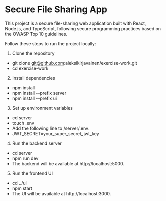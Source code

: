 # Secure File Sharing App

This project is a secure file-sharing web application built with React, Node.js, and TypeScript, following secure programming practices based on the OWASP Top 10 guidelines.

Follow these steps to run the project locally:

1. Clone the repository

- git clone git@github.com:aleksikirjavainen/exercise-work.git
- cd exercise-work

2. Install dependencies
- npm install
- npm install --prefix server
- npm install --prefix ui

3. Set up environment variables

- cd server
- touch .env
- Add the following line to /server/.env:
- JWT_SECRET=your_super_secret_jwt_key

4. Run the backend server

- cd server
- npm run dev
- The backend will be available at http://localhost:5000.

5. Run the frontend UI

- cd ../ui
- npm start
- The UI will be available at http://localhost:3000.
